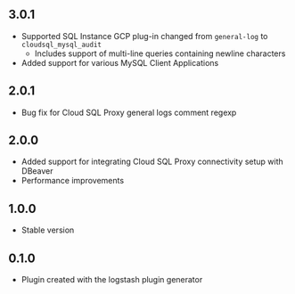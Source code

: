 ## 3.0.1
  - Supported SQL Instance GCP plug-in changed from `general-log` to `cloudsql_mysql_audit`
    - Includes support of multi-line queries containing newline characters
  - Added support for various MySQL Client Applications 
## 2.0.1
  - Bug fix for Cloud SQL Proxy general logs comment regexp
## 2.0.0
  - Added support for integrating Cloud SQL Proxy connectivity setup with DBeaver
  - Performance improvements
## 1.0.0
- Stable version
## 0.1.0
  - Plugin created with the logstash plugin generator
